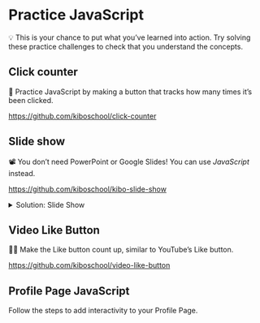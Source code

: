 # Practice JavaScript

<aside>

💡 This is your chance to put what you’ve learned into action. Try solving these practice challenges to check that you understand the concepts.

</aside>

## Click counter

<aside>

🔢 Practice JavaScript by making a button that tracks how many times it’s been clicked.

https://github.com/kiboschool/click-counter

</aside>

## Slide show

<aside>

📽️ You don’t need PowerPoint or Google Slides! You can use _JavaScript_ instead.

https://github.com/kiboschool/kibo-slide-show

</aside>

<details><summary>Solution: Slide Show</summary>

If you get stuck on the Slide Show exercise, you can view a solution here: <div style="position: relative; padding-bottom: 56.25%; height: 0;"><iframe src="https://www.loom.com/embed/dc1bf80728484022baa6ea0289be7b0b" frameborder="0" webkitallowfullscreen mozallowfullscreen allowfullscreen style="position: absolute; top: 0; left: 0; width: 100%; height: 100%;"></iframe></div>

</details>

## Video Like Button

<aside>

👍🏿 Make the Like button count up, similar to YouTube’s Like button.

https://github.com/kiboschool/video-like-button

</aside>

## Profile Page JavaScript

<aside>

Follow the steps to add interactivity to your Profile Page.



</aside>